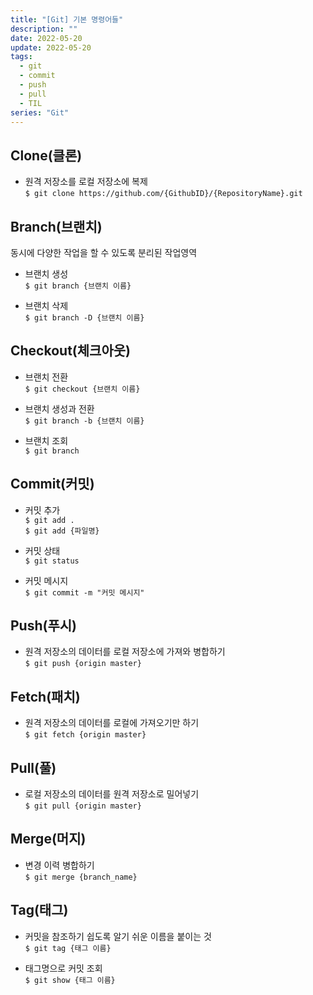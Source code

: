 ```yaml
---
title: "[Git] 기본 명령어들"
description: ""
date: 2022-05-20
update: 2022-05-20
tags:
  - git
  - commit
  - push
  - pull
  - TIL
series: "Git"
---
```


## Clone(클론)
- 원격 저장소를 로컬 저장소에 복제<br/>
    `$ git clone https://github.com/{GithubID}/{RepositoryName}.git`
    
## Branch(브랜치)
동시에 다양한 작업을 할 수 있도록 분리된 작업영역
- 브랜치 생성<br/>
    `$ git branch {브랜치 이름}`
    
- 브랜치 삭제<br/>
    `$ git branch -D {브랜치 이름}`
    
## Checkout(체크아웃)
- 브랜치 전환<br/>
    `$ git checkout {브랜치 이름}`
    
- 브랜치 생성과 전환<br/>
    `$ git branch -b {브랜치 이름}`
    
- 브랜치 조회<br/>
    `$ git branch`
    
## Commit(커밋)
- 커밋 추가<br/>
    `$ git add .`<br/>
    `$ git add {파일명}`
    
- 커밋 상태<br/>
    `$ git status`
    
- 커밋 메시지<br/>
    `$ git commit -m "커밋 메시지"`
    
## Push(푸시)
- 원격 저장소의 데이터를 로컬 저장소에 가져와 병합하기<br/>
    `$ git push {origin master}`
    
## Fetch(패치)
- 원격 저장소의 데이터를 로컬에 가져오기만 하기<br/>
    `$ git fetch {origin master}`
    
## Pull(풀)
- 로컬 저장소의 데이터를 원격 저장소로 밀어넣기<br/>
    `$ git pull {origin master}`

## Merge(머지)
- 변경 이력 병합하기<br/>
    `$ git merge {branch_name}`
    
## Tag(태그)
- 커밋을 참조하기 쉽도록 알기 쉬운 이름을 붙이는 것<br/>
    `$ git tag {태그 이름}`

- 태그명으로 커밋 조회<br/>
    `$ git show {태그 이름}`
